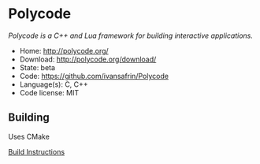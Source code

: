 # Polycode

_Polycode is a C++ and Lua framework for building interactive applications._

- Home: http://polycode.org/
- Download: http://polycode.org/download/
- State: beta
- Code: https://github.com/ivansafrin/Polycode
- Language(s): C, C++
- Code license: MIT

## Building

Uses CMake

[Build Instructions](https://github.com/ivansafrin/Polycode/blob/master/BUILD.md)

